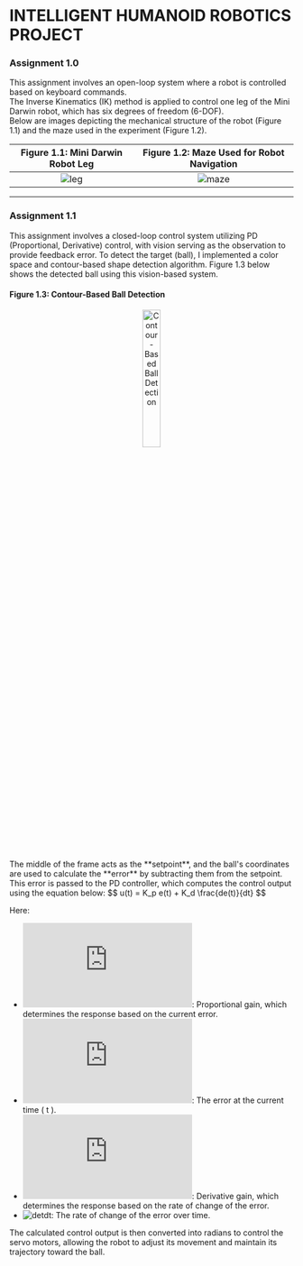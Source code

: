 # INTELLIGENT HUMANOID ROBOTICS PROJECT

### Assignment 1.0
This assignment involves an open-loop system where a robot is controlled based on keyboard commands.  
The Inverse Kinematics (IK) method is applied to control one leg of the Mini Darwin robot, which has six degrees of freedom (6-DOF).  
Below are images depicting the mechanical structure of the robot (Figure 1.1) and the maze used in the experiment (Figure 1.2).

| **Figure 1.1: Mini Darwin Robot Leg** | **Figure 1.2: Maze Used for Robot Navigation** |
|:--------------------------------------:|:---------------------------------------------:|
| ![leg](https://github.com/user-attachments/assets/7fc8b985-e32f-465d-8ddc-ea9c76b6d44f) | ![maze](https://github.com/user-attachments/assets/814dc8d0-cae9-41fa-9520-87b2540903fd) |

---

### Assignment 1.1
This assignment involves a closed-loop control system utilizing PD (Proportional, Derivative) control, with vision serving as the observation to provide feedback error. To detect the target (ball), I implemented a color space and contour-based shape detection algorithm. Figure 1.3 below shows the detected ball using this vision-based system.  

#### Figure 1.3: Contour-Based Ball Detection
<div align="center">
    <img src="https://github.com/user-attachments/assets/cca1b3d3-7f4f-4f67-888e-a93c2e468e0d" alt="Contour-Based Ball Detection" width="25%">
</div>
The middle of the frame acts as the **setpoint**, and the ball's coordinates are used to calculate the **error** by subtracting them from the setpoint. This error is passed to the PD controller, which computes the control output using the equation below:
$$
u(t) = K_p e(t) + K_d \frac{de(t)}{dt}
$$

Here:  
- ![Kp](https://latex.codecogs.com/png.latex?K_p): Proportional gain, which determines the response based on the current error.  
- ![et](https://latex.codecogs.com/png.latex?e(t)): The error at the current time \( t \).  
- ![Kd](https://latex.codecogs.com/png.latex?K_d): Derivative gain, which determines the response based on the rate of change of the error.  
- ![detdt](https://latex.codecogs.com/png.latex?\frac{de(t)}{dt}): The rate of change of the error over time.

The calculated control output is then converted into radians to control the servo motors, allowing the robot to adjust its movement and maintain its trajectory toward the ball.
